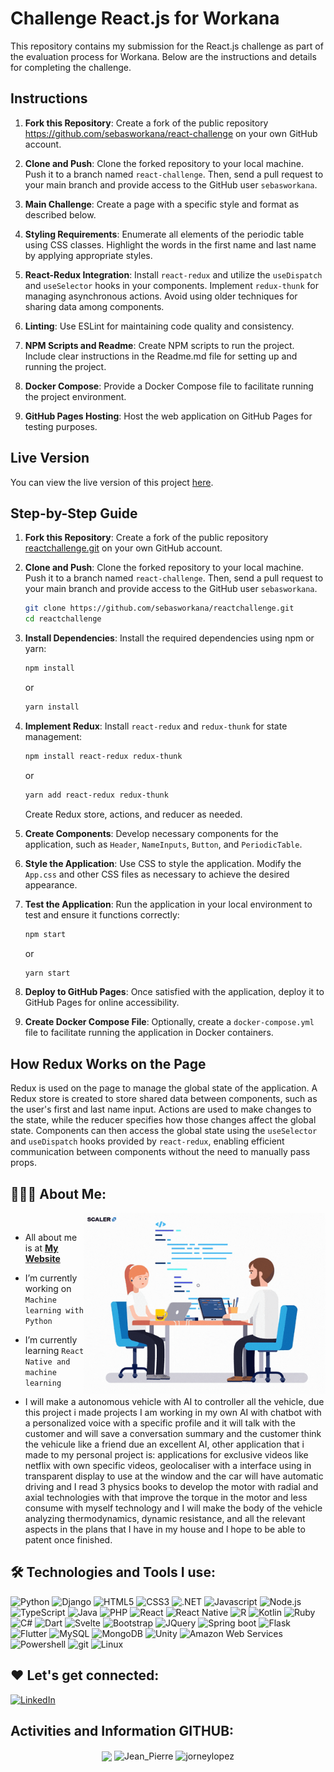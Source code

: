 # Challenge React.js for Workana

This repository contains my submission for the React.js challenge as part of the evaluation process for Workana. Below are the instructions and details for completing the challenge.

## Instructions

1. **Fork this Repository**: Create a fork of the public repository https://github.com/sebasworkana/react-challenge on your own GitHub account.

2. **Clone and Push**: Clone the forked repository to your local machine. Push it to a branch named `react-challenge`. Then, send a pull request to your main branch and provide access to the GitHub user `sebasworkana`.

3. **Main Challenge**: Create a page with a specific style and format as described below.

4. **Styling Requirements**: Enumerate all elements of the periodic table using CSS classes. Highlight the words in the first name and last name by applying appropriate styles.

5. **React-Redux Integration**: Install `react-redux` and utilize the `useDispatch` and `useSelector` hooks in your components. Implement `redux-thunk` for managing asynchronous actions. Avoid using older techniques for sharing data among components.

6. **Linting**: Use ESLint for maintaining code quality and consistency.

7. **NPM Scripts and Readme**: Create NPM scripts to run the project. Include clear instructions in the Readme.md file for setting up and running the project.

8. **Docker Compose**: Provide a Docker Compose file to facilitate running the project environment.

9. **GitHub Pages Hosting**: Host the web application on GitHub Pages for testing purposes.

## Live Version

You can view the live version of this project [here](https://workana-react.netlify.app/).


## Step-by-Step Guide
1. **Fork this Repository**: Create a fork of the public repository [reactchallenge.git](https://github.com/sebasworkana/reactchallenge.git) on your own GitHub account.

2. **Clone and Push**: Clone the forked repository to your local machine. Push it to a branch named `react-challenge`. Then, send a pull request to your main branch and provide access to the GitHub user `sebasworkana`.

    ```bash
    git clone https://github.com/sebasworkana/reactchallenge.git
    cd reactchallenge
    ```

3. **Install Dependencies**: Install the required dependencies using npm or yarn:

    ```bash
    npm install
    ```

    or

    ```bash
    yarn install
    ```

4. **Implement Redux**: Install `react-redux` and `redux-thunk` for state management:

    ```bash
    npm install react-redux redux-thunk
    ```

    or

    ```bash
    yarn add react-redux redux-thunk
    ```

    Create Redux store, actions, and reducer as needed.

5. **Create Components**: Develop necessary components for the application, such as `Header`, `NameInputs`, `Button`, and `PeriodicTable`.

6. **Style the Application**: Use CSS to style the application. Modify the `App.css` and other CSS files as necessary to achieve the desired appearance.

7. **Test the Application**: Run the application in your local environment to test and ensure it functions correctly:

    ```bash
    npm start
    ```

    or

    ```bash
    yarn start
    ```

8. **Deploy to GitHub Pages**: Once satisfied with the application, deploy it to GitHub Pages for online accessibility.

9. **Create Docker Compose File**: Optionally, create a `docker-compose.yml` file to facilitate running the application in Docker containers.

## How Redux Works on the Page

Redux is used on the page to manage the global state of the application. A Redux store is created to store shared data between components, such as the user's first and last name input. Actions are used to make changes to the state, while the reducer specifies how those changes affect the global state. Components can then access the global state using the `useSelector` and `useDispatch` hooks provided by `react-redux`, enabling efficient communication between components without the need to manually pass props.


## 👨🏻‍💻 About Me:

<img  src="./programming.gif" height="290px" align="right" />
<br>

- All about me is at **[My Website](https://www.linkedin.com/in/jean-caruzo-452b9a1b1/)**

- I’m currently working on `Machine learning with Python`

- I’m currently learning `React Native and machine learning`

- I will make a autonomous vehicle with AI to controller all the vehicle, due this project i made projects I am working in my own AI with chatbot with a personalized voice with a specific profile and it will talk with the customer and will save a conversation summary and the customer think the vehicule like a friend due an excellent AI, other application that i made to my personal project is: applications for exclusive videos like netflix with own specific videos, geolocaliser with a interface using in transparent display to use at the window and the car will have automatic driving and I read 3 physics books to develop the motor with radial and axial technologies with that improve the torque in the motor and less consume with myself technology and I will make the body of the vehicle analyzing thermodynamics, dynamic resistance, and all the relevant aspects in the plans that I have in my house and I hope to be able to patent once finished. 

## 🛠️ Technologies and Tools I use:

<p>
<img alt="Python" src="https://img.shields.io/badge/Python-3776AB?style=for-the-badge&logo=python&logoColor=white"  height="25px"/>
<img alt="Django" src="https://img.shields.io/badge/Django-092E20?style=for-the-badge&logo=django&logoColor=white"  height="25px"/>
<img alt="HTML5" src="https://img.shields.io/badge/HTML5-E34F26?style=for-the-badge&logo=html5&logoColor=white"  height="25px"/>
<img alt="CSS3" src="https://img.shields.io/badge/CSS3-1572B6?style=for-the-badge&logo=css3&logoColor=white"  height="25px"/>
<img alt=".NET" src="https://img.shields.io/badge/.NET-5C2D91?style=for-the-badge&logo=.net&logoColor=white"  height="25px"/>
<img alt="Javascript" src="https://img.shields.io/badge/JavaScript-323330?style=for-the-badge&logo=javascript&logoColor=F7DF1E"  height="25px"/>
<img alt="Node.js" src="https://img.shields.io/badge/Node.js-43853D?style=for-the-badge&logo=node.js&logoColor=white"  height="25px"/>
<img alt="TypeScript" src="https://img.shields.io/badge/TypeScript-007ACC?style=for-the-badge&logo=typescript&logoColor=white"  height="25px"/>
<img alt="Java" src="https://img.shields.io/badge/TypeScript-007ACC?style=for-the-badge&logo=typescript&logoColor=white"  height="25px"/>
<img alt="PHP" src="https://img.shields.io/badge/PHP-777BB4?style=for-the-badge&logo=php&logoColor=white"  height="25px"/>
<img alt="React" src="https://img.shields.io/badge/React-20232A?style=for-the-badge&logo=react&logoColor=61DAFB"  height="25px"/>
<img alt="React Native" src="https://img.shields.io/badge/React_Native-20232A?style=for-the-badge&logo=react&logoColor=61DAFB"  height="25px"/>
<img alt="R" src="https://img.shields.io/badge/R-276DC3?style=for-the-badge&logo=r&logoColor=white"  height="25px"/>
<img alt="Kotlin" src="https://img.shields.io/badge/Kotlin-0095D5?&style=for-the-badge&logo=kotlin&logoColor=white"  height="25px"/>
<img alt="Ruby" src="https://img.shields.io/badge/Ruby-CC342D?style=for-the-badge&logo=ruby&logoColor=white"  height="25px"/>
<img alt="C#" src="https://img.shields.io/badge/C%23-239120?style=for-the-badge&logo=c-sharp&logoColor=white"  height="25px"/>
<img alt="Dart" src="https://img.shields.io/badge/Dart-0175C2?style=for-the-badge&logo=dart&logoColor=white"  height="25px"/>
<img alt="Svelte" src="https://img.shields.io/badge/Svelte-4A4A55?style=for-the-badge&logo=svelte&logoColor=FF3E00"  height="25px"/>
<img alt="Bootstrap" src="https://img.shields.io/badge/Bootstrap-563D7C?style=for-the-badge&logo=bootstrap&logoColor=white"  height="25px"/>
<img alt="JQuery" src="	https://img.shields.io/badge/jQuery-0769AD?style=for-the-badge&logo=jquery&logoColor=white"  height="25px"/>
<img alt="Spring boot" src="https://img.shields.io/badge/Spring boot-white?style=for-the-badge&logo=Spring boot&logoColor=green" height="25px"/>
<img alt="Flask" src="https://img.shields.io/badge/Flask-000000?style=for-the-badge&logo=flask&logoColor=white" height="25px"/>
<img alt="Flutter" src="https://img.shields.io/badge/Flutter-02569B?style=for-the-badge&logo=flutter&logoColor=white" height="25px"/>
<img alt="MySQL" src="https://img.shields.io/badge/MySQL-00000F?style=for-the-badge&logo=mysql&logoColor=white" height="25px"/>
<img alt="MongoDB" src="https://img.shields.io/badge/MongoDB-4EA94B?style=for-the-badge&logo=mongodb&logoColor=white" height="25px"/>
<img alt="Unity" src="https://img.shields.io/badge/Unity-100000?style=for-the-badge&logo=unity&logoColor=white" height="25px"/>
<img alt="Amazon Web Services" src="https://img.shields.io/badge/Amazon_AWS-232F3E?style=for-the-badge&logo=amazon-aws&logoColor=white" height="25px"/>
<img alt="Powershell" src="https://img.shields.io/badge/Powershell-2CA5E0?style=for-the-badge&logo=powershell&logoColor=white" height="25px"/>
<img alt="git" src="https://img.shields.io/badge/-Git-F05032?style=flat-square&logo=git&logoColor=white" height="25px"/>
<img alt="Linux" src="https://img.shields.io/badge/Linux-FCC624?style=for-the-badge&logo=linux&logoColor=black" height="25px"/>


</p>

## ❤️ Let's get connected:

<p>
  <a href="https://www.linkedin.com/in/jean-pierre-barnett-caruzo-452b9a1b1/" target="_blank"><img alt="LinkedIn" target="_blank" src="https://img.shields.io/badge/LinkedIn-0077B5?style=for-the-badge&logo=linkedin&logoColor=white"  height="30px"/></a>

  
</p>


## Activities and Information GITHUB:

<div align="center">
  <img align="center" src="https://github-readme-stats-anuraghazra1.vercel.app/api?username=jompy31&show_icons=true" />
  <img align="center" src="https://github-readme-streak-stats.herokuapp.com/?user=jompy31" alt="Jean_Pierre" />
  <img align="center" src="https://github-readme-stats.vercel.app/api/top-langs/?username=jompy31&show_icons=true&layout=compact&langs_count=10" alt="jorneylopez" />
</div>
